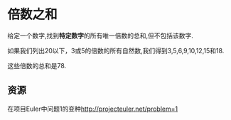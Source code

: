 # 倍数之和

给定一个数字,找到**特定数字**的所有唯一倍数的总和,但不包括该数字.

如果我们列出20以下，3或5的倍数的所有自然数,我们得到3,5,6,9,10,12,15和18.

这些倍数的总和是78.

## 资源

在项目Euler中问题1的变种<http://projecteuler.net/problem=1>

